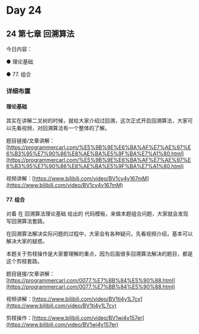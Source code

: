 # Day 24

## 24 第七章 回溯算法&#x20;

今日内容：

●  理论基础&#x20;

●  77. 组合&#x20;

### 详细布置&#x20;

#### 理论基础&#x20;

其实在讲解二叉树的时候，就给大家介绍过回溯，这次正式开启回溯算法，大家可以先看视频，对回溯算法有一个整体的了解。

题目链接/文章讲解：[https://programmercarl.com/%E5%9B%9E%E6%BA%AF%E7%AE%97%E6%B3%95%E7%90%86%E8%AE%BA%E5%9F%BA%E7%A1%80.html](https://programmercarl.com/%E5%9B%9E%E6%BA%AF%E7%AE%97%E6%B3%95%E7%90%86%E8%AE%BA%E5%9F%BA%E7%A1%80.html)

视频讲解：[https://www.bilibili.com/video/BV1cy4y167mM](https://www.bilibili.com/video/BV1cy4y167mM)

#### 77. 组合&#x20;

对着 在 回溯算法理论基础 给出的 代码模板，来做本题组合问题，大家就会发现 写回溯算法套路。

在回溯算法解决实际问题的过程中，大家会有各种疑问，先看视频介绍，基本可以解决大家的疑惑。

本题关于剪枝操作是大家要理解的重点，因为后面很多回溯算法解决的题目，都是这个剪枝套路。&#x20;

题目链接/文章讲解：[https://programmercarl.com/0077.%E7%BB%84%E5%90%88.html](https://programmercarl.com/0077.%E7%BB%84%E5%90%88.html)

视频讲解：[https://www.bilibili.com/video/BV1ti4y1L7cv](https://www.bilibili.com/video/BV1ti4y1L7cv)

剪枝操作：[https://www.bilibili.com/video/BV1wi4y157er](https://www.bilibili.com/video/BV1wi4y157er)
